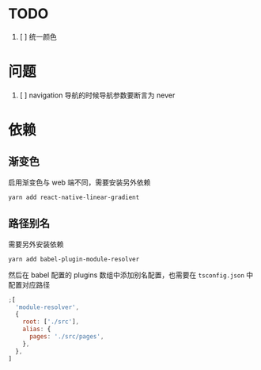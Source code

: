 # TODO

1. [ ] 统一颜色

# 问题

1. [ ] navigation 导航的时候导航参数要断言为 never

# 依赖

## 渐变色

启用渐变色与 web 端不同，需要安装另外依赖

```shell
yarn add react-native-linear-gradient
```

## 路径别名

需要另外安装依赖

```shell
yarn add babel-plugin-module-resolver
```

然后在 babel 配置的 plugins 数组中添加别名配置，也需要在 `tsconfig.json` 中配置对应路径

```js
;[
  'module-resolver',
  {
    root: ['./src'],
    alias: {
      pages: './src/pages',
    },
  },
]
```
